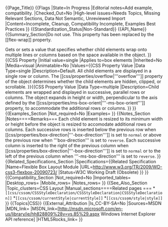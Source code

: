 {{Page_Title}}
{{Flags
|State=In Progress
|Editorial notes=Add example, compatibility.
|Checked_Out=No
|High-level issues=Needs Topics, Missing Relevant Sections, Data Not Semantic, Unreviewed Import
|Content=Incomplete, Cleanup, Compatibility Incomplete, Examples Best Practices
}}
{{Standardization_Status|Non-Standard}}
{{API_Name}}
{{Summary_Section|Do not use. This property has been replaced by the [[flex-wrap]] property.

Gets or sets a value that specifies whether child elements wrap onto multiple lines or columns based on the space available in the object.
}}
{{CSS Property
|Initial value=single
|Applies to=box elements
|Inherited=No
|Media=visual
|Animatable=No
|Values={{CSS Property Value
|Data Type=single
|Description=Default. 
All child elements are displayed in a single row or column. The [[css/properties/overflow|'''overflow''']] property of the object determines whether the child elements are hidden, clipped, or scrollable.
}}{{CSS Property Value
|Data Type=multiple
|Description=Child elements are wrapped and displayed in successive, parallel rows or columns. The object expands in height or width, perpendicular to the axis defined by the [[css/properties/ms-box-orient|'''-ms-box-orient''']] property, to accommodate the additional rows or columns.
}}
}}
{{Examples_Section
|Not_required=No
|Examples=
}}
{{Notes_Section
|Notes====Remarks===
Each child element is resized to its minimum width or height before the object is resized to accomodate additional rows or columns.
Each successive rows is inserted below the previous row when [[css/properties/box-direction|'''-box-direction''']] is set to <code>normal</code> or above the previous row when '''box-direction''' is set to <code>reverse</code>.
Each successive column is inserted to the right of the previous column when [[css/properties/box-direction|'''-box-direction''']] is set to <code>normal</code> or to the left of the previous column when '''-ms-box-direction''' is set to <code>reverse</code>.
}}
{{Related_Specifications_Section
|Specifications={{Related Specification
|Name=Flexible Box Layout Module
|URL=http://www.w3.org/TR/2009/WD-css3-flexbox-20090723/
|Status=W3C Working Draft (Obsolete)
}}
}}
{{Compatibility_Section
|Not_required=No
|Imported_tables=
|Desktop_rows=
|Mobile_rows=
|Notes_rows=
}}
{{See_Also_Section
|Topic_clusters=CSS Layout
|Manual_sections====Related pages ===
*<code>[[css/cssom/CSSStyleDeclaration/CSSStyleDeclaration|CSSStyleDeclaration]]</code>
*<code>[[css/cssom/currentStyle|currentStyle]]</code>
*<code>[[css/cssom/style|style]]</code>
}}
{{Topics|CSS}}
{{External_Attribution
|Is_CC-BY-SA=No
|Sources=MSDN
|MDN_link=
|MSDN_link=[http://msdn.microsoft.com/en-us/library/ie/hh828809%28v=vs.85%29.aspx Windows Internet Explorer API reference]
|HTML5Rocks_link=
}}